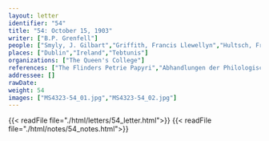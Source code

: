 ```yaml
---
layout: letter
identifier: "54"
title: "54: October 15, 1903"
writer: ["B.P. Grenfell"]
people: ["Smyly, J. Gilbart","Griffith, Francis Llewellyn","Hultsch, Friedrich","Revillout, Eugène","Grenfell, Bernard Pyne"]
places: ["Dublin","Ireland","Tebtunis"]
organizations: ["The Queen's College"]
references: ["The Flinders Petrie Papyri","Abhandlungen der Philologisch-Historische Classe der Königlich Sächsischen Gesellschaft der Wissenschaften"]
addressee: []
rawDate: 
weight: 54
images: ["MS4323-54_01.jpg","MS4323-54_02.jpg"]
---
```

{{< readFile file="./html/letters/54_letter.html">}}
{{< readFile file="./html/notes/54_notes.html">}}